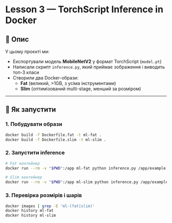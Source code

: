 # Lesson 3 — TorchScript Inference in Docker

## 📌 Опис
У цьому проєкті ми:
- Експортували модель **MobileNetV2** у формат TorchScript (`model.pt`)
- Написали скрипт `inference.py`, який приймає зображення і виводить топ-3 класи
- Створили два Docker-образи:
  - **Fat** (великий, >1GB, з усіма інструментами)
  - **Slim** (оптимізований multi-stage, менший за розміром)

---

## 🚀 Як запустити

### 1. Побудувати образи
```bash
docker build -f Dockerfile.fat -t ml-fat .
docker build -f Dockerfile.slim -t ml-slim .
```
### 2. Запустити inference
```bash
# Fat контейнер
docker run --rm -v "$PWD":/app ml-fat python inference.py /app/example.jpg

# Slim контейнер
docker run --rm -v "$PWD":/app ml-slim python inference.py /app/example.jpg
```
### 3. Перевірка розмірів і шарів
```bash
docker images | grep -E 'ml-(fat|slim)'
docker history ml-fat
docker history ml-slim
```